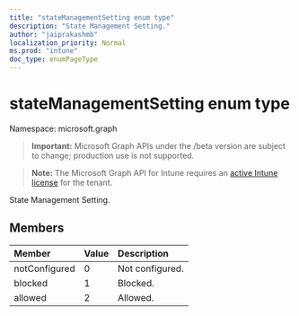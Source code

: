```yaml
---
title: "stateManagementSetting enum type"
description: "State Management Setting."
author: "jaiprakashmb"
localization_priority: Normal
ms.prod: "intune"
doc_type: enumPageType
---
```


# stateManagementSetting enum type

Namespace: microsoft.graph

> **Important:** Microsoft Graph APIs under the /beta version are subject to change; production use is not supported.

> **Note:** The Microsoft Graph API for Intune requires an [active Intune license](https://go.microsoft.com/fwlink/?linkid=839381) for the tenant.

State Management Setting.

## Members
|Member|Value|Description|
|:---|:---|:---|
|notConfigured|0|Not configured.|
|blocked|1|Blocked.|
|allowed|2|Allowed.|






